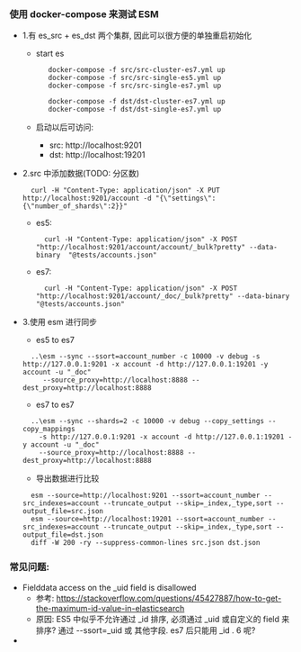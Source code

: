 ### 使用 docker-compose 来测试 ESM
- 1.有 es_src + es_dst 两个集群, 因此可以很方便的单独重启初始化
  - start es 
    ```shell
       docker-compose -f src/src-cluster-es7.yml up
       docker-compose -f src/src-single-es5.yml up
       docker-compose -f src/src-single-es7.yml up
    
       docker-compose -f dst/dst-cluster-es7.yml up
       docker-compose -f dst/dst-single-es7.yml up
    ```
  
  - 启动以后可访问:
    - src: http://localhost:9201
    - dst: http://localhost:19201

- 2.src 中添加数据(TODO: 分区数)
  ```shell
    curl -H "Content-Type: application/json" -X PUT http://localhost:9201/account -d "{\"settings\":{\"number_of_shards\":2}}"
  ```
  
  - es5:
    ```shell
      curl -H "Content-Type: application/json" -X POST "http://localhost:9201/account/account/_bulk?pretty" --data-binary  "@tests/accounts.json"
    ```
  - es7:
    ```shell
      curl -H "Content-Type: application/json" -X POST "http://localhost:9201/account/_doc/_bulk?pretty" --data-binary  "@tests/accounts.json"
    ```
  
- 3.使用 esm 进行同步
  - es5 to es7
  ```shell
    ..\esm --sync --ssort=account_number -c 10000 -v debug -s http://127.0.0.1:9201 -x account -d http://127.0.0.1:19201 -y account -u "_doc"
       --source_proxy=http://localhost:8888 --dest_proxy=http://localhost:8888
  ```  

  - es7 to es7
  ```shell
    ..\esm --sync --shards=2 -c 10000 -v debug --copy_settings --copy_mappings 
      -s http://127.0.0.1:9201 -x account -d http://127.0.0.1:19201 -y account -u "_doc"
      --source_proxy=http://localhost:8888 --dest_proxy=http://localhost:8888
  ```
  - 导出数据进行比较
  ```shell
    esm --source=http://localhost:9201 --ssort=account_number --src_indexes=account --truncate_output --skip=_index,_type,sort --output_file=src.json
    esm --source=http://localhost:19201 --ssort=account_number --src_indexes=account --truncate_output --skip=_index,_type,sort --output_file=dst.json
    diff -W 200 -ry --suppress-common-lines src.json dst.json
  ```
   

### 常见问题:
- Fielddata access on the _uid field is disallowed
  - 参考: https://stackoverflow.com/questions/45427887/how-to-get-the-maximum-id-value-in-elasticsearch
  - 原因: ES5 中似乎不允许通过 _id 排序, 必须通过 _uid 或自定义的 field 来排序? 通过 --ssort=_uid 或 其他字段. es7 后只能用 _id . 6 呢?
-